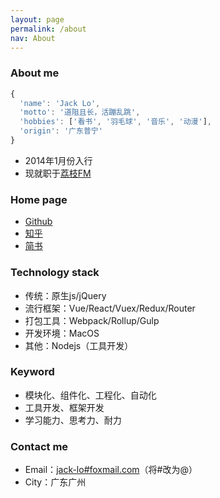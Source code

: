 ```yaml
---
layout: page
permalink: /about
nav: About
---
```


### About me

```javascript
{
  'name': 'Jack Lo',
  'motto': '道阻且长，活蹦乱跳',
  'hobbies': ['看书', '羽毛球', '音乐', '动漫'],
  'origin': '广东普宁'
}
```

- 2014年1月份入行
- 现就职于[荔枝FM](https://www.lizhi.fm)


### Home page

- [Github](https://github.com/jack-Lo)
- [知乎](https://www.zhihu.com/people/jack_lo/answers)
- [简书](http://www.jianshu.com/u/5aa6cf3cec28)


### Technology stack

- 传统：原生js/jQuery
- 流行框架：Vue/React/Vuex/Redux/Router
- 打包工具：Webpack/Rollup/Gulp
- 开发环境：MacOS
- 其他：Nodejs（工具开发）

### Keyword

- 模块化、组件化、工程化、自动化
- 工具开发、框架开发
- 学习能力、思考力、耐力


### Contact me

- Email：[jack-lo#foxmail.com](mailto:jack-lo@foxmail.com)（将#改为@）
- City：广东广州

